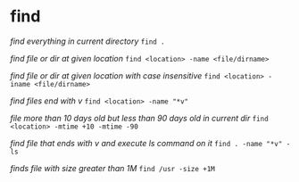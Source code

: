 # find


*find everything in current directory*
```find .``` 

*find file or dir at given location*
```find <location> -name <file/dirname>``` 

*find file or dir at given location with case insensitive*
```find <location> -iname <file/dirname>``` 

*find files end with v*
```find <location> -name "*v"``` 

*file more than 10 days old but less than 90 days old in current dir*
```find <location> -mtime +10 -mtime -90``` 

*find file that ends with v and execute ls command on it*
```find . -name "*v" -ls``` 

*finds file with size greater than 1M*
```find /usr -size +1M```